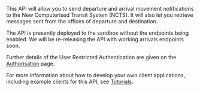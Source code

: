 This API will allow you to send departure and arrival movement notifications to the New Computerised Transit System (NCTS). It will also let you retrieve messages sent from the offices of departure and destination.

The API is presently deployed to the sandbox without the endpoints being enabled. We will be re-releasing the API with working arrivals endpoints soon.

Further details of the User Restricted Authentication are given on the 
[Authorisation](https://developer.service.hmrc.gov.uk/api-documentation/docs/authorisation) page.

For more information about how to develop your own client applications, including example clients for this API, 
see [Tutorials](https://developer.service.hmrc.gov.uk/api-documentation/docs/tutorials).
